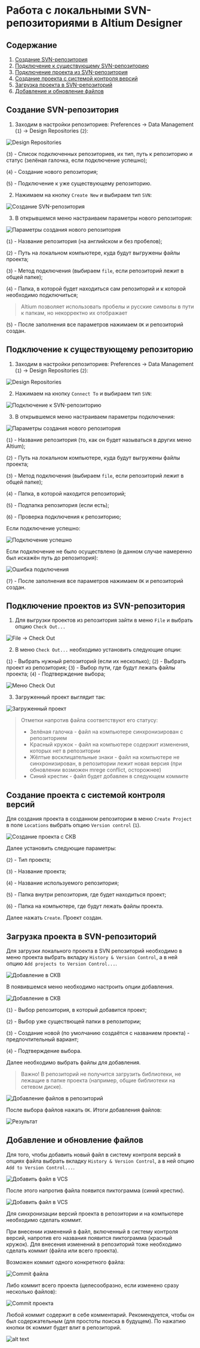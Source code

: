 # Работа с локальными SVN-репозиториями в Altium Designer

## Содержание

1. [Создание SVN-репозитория](#создание-svn-репозитория)
2. [Подключение к существующему SVN-репозиторию](#подключение-к-существующему-репозиторию)
3. [Подключение проекта из SVN-репозитория ](#подключение-проектов-из-svn-репозитория)
4. [Создание проекта с системой контроля версий](#создание-проекта-с-системой-контроля-версий)
5. [Загрузка проекта в SVN-репозиторий](#загрузка-проекта-в-svn-репозиторий)
6. [Добавление и обновление файлов](#добавление-и-обновление-файлов)




## Создание SVN-репозитория

1. Заходим в настройки репозиториев: Preferences -> Data Management (`1`) -> Design Repositories (`2`):

![Design Repositories](imgs/design_repositories.png "Меню Design Repositories")

(`3`) - Список подключенных репозиториев, их тип, путь к репозиторию и статус (зелёная галочка, если подключение успешно);

(`4`) - Создание нового репозитория;

(`5`) - Подключение к уже существующему репозиторию.

2. Нажимаем на кнопку `Create New` и выбираем тип `SVN`:

![](imgs/create_new.png "Создание SVN-репозитория")

3. В открывшемся меню настраиваем параметры нового репозитория:

![](imgs/create_new_properties.png "Параметры создания нового репозитория")

(`1`) - Название репозитория (на английском и без пробелов);

(`2`) - Путь на локальном компьютере, куда будут выгружены файлы проекта;

(`3`) - Метод подключения (выбираем `file`, если репозиторий лежит в общей папке);

(`4`) - Папка, в которой будет находиться сам репозиторий и к которой необходимо подключиться;

> Altium позволяет использовать пробелы и русские символы в пути к папкам, но некорректно их отображает

(`5`) - После заполнения все параметров нажимаем `OK` и репозиторий создан.




## Подключение к существующему репозиторию

1. Заходим в настройки репозиториев: Preferences -> Data Management (`1`) -> Design Repositories (`2`):

![Design Repositories](imgs/design_repositories.png "Меню Design Repositories")

2. Нажимаем на кнопку `Connect To` и выбираем тип `SVN`:

![](imgs/connect_to.png "Подключение к SVN-репозиторию")

3. В открывшемся меню настраиваем параметры подключения:

![](imgs/connect_to_properties.png "Параметры создания нового репозитория")

(`1`) - Название репозитория (то, как он будет называться в других меню Altium);

(`2`) - Путь на локальном компьютере, куда будут выгружены файлы проекта;

(`3`) - Метод подключения (выбираем `file`, если репозиторий лежит в общей папке);

(`4`) - Папка, в которой находится репозиторий;

(`5`) - Подпапка репозитория (если есть);

(`6`) - Проверка подключения к репозиторию;

Если подключение успешно:

![](imgs/test_ok.png "Подключение успешно")

Если подключение не было осуществлено (в данном случае намеренно был искажён путь до репозитория):

![](imgs/test_error.png "Ошибка подключения")

(`7`) - После заполнения все параметров нажимаем `OK` и репозиторий создан.




## Подключение проектов из SVN-репозитория 

1. Для выгрузки проектов из репозитория зайти в меню `File` и выбрать опцию `Check Out...`

![File -> Check Out](imgs/file_check_out.png)

2. В меню `Check Out...` необходимо установить следующие опции:

(`1`) - Выбрать нужный репозиторий (если их несколько);
(`2`) - Выбрать проект из репозитория;
(`3`) - Выбор пути, где будут лежать файлы проекта;
(`4`) - Подтверждение выбора;

![Меню Check Out](imgs/check_out.png)

3. Загруженный проект выглядит так:

![Загруженный проект](imgs/downloaded_project.png)

> Отметки напротив файла соответствуют его статусу:
> - Зелёная галочка - файл на компьютере синхронизирован с репозиторием
> - Красный кружок - файл на компьютере содержит изменения, которых нет в репозитории
> - Жёлтые восклицательные знаки - файл на компьютере не синхронизирован, в репозитории лежит новая версия (при обновлении возможен mrege conflict, осторожнее)
> - Синий крестик - файл будет добавлен в следующем коммите




## Создание проекта с системой контроля версий

Для создания проекта в созданном репозитории в меню `Create Project` в поле `Locations` выбрать опцию `Version control` (`1`). 

![Создание проекта с СКВ](imgs/create_project_snv.png)

Далее установить следующие параметры:

(`2`) - Тип проекта;

(`3`) - Название проекта;

(`4`) - Название используемого репозитория;

(`5`) - Папка внутри репозитория, где будет находиться проект;

(`6`) - Папка на компьютере, где будут лежать файлы проекта.

Далее нажать `Create`. Проект создан.




## Загрузка проекта в SVN-репозиторий

Для загрузки локального проекта в SVN репозиторий необходимо в меню проекта выбрать вкладку `History & Version Control`, а в ней опцию `Add projects to Version Control...`.

![Добавление в СКВ](imgs/version_control_add.png)

В появившемся меню необходимо настроить опции добавления.

![Добавление в СКВ](imgs/add_to_version_control.png)

(`1`) - Выбор репозитория, в который добавится проект;

(`2`) - Выбор уже существющей папки в репозитории;

(`3`) - Создание новой (по умолчанию создаётся с названием проекта) - предпочтительный вариант;

(`4`) - Подтверждение выбора.

Далее необходимо выбрать файлы для добавления.
> Важно! В репозиторий не получится загрузить библиотеки, не лежащие в папке проекта (например, общие библиотеки на сетевом диске).

![Добавление файлов в репозиторий](imgs/add_to_vsc_files.png)

После выбора файлов нажать `OK`. Итоги добавления файлов:

![Результат](imgs/vcs_results.png)




## Добавление и обновление файлов

Для того, чтобы добавить новый файл в систему контроля версий в опциях файла
выбрать вкладку `History & Version Control`, а в ней опцию `Add to Version Control...`.

![Добавить файл в VCS](imgs/add_to_vcs_file.png)

После этого напротив файла появится пиктограмма (синий крестик).

![Добавить файл в VCS](imgs/add_to_vcs_file_result.png)

Для синхронизации версий проекта в репозитории и на компьютере необходимо сделать коммит. 

При внесении изменений в файл, включенный в систему контроля версий, напротив его названия появится пиктограмма (красный кружок). Для внесения изменений в репозиторий тоже необходимо сделать коммит (файла или всего проекта). 

Возможен коммит одного конкретного файла: 

![Commit файла](imgs/file_commit.png)

Либо коммит всего проекта (целесообразно, если изменено сразу несколько файлов):

![Commit проекта](imgs/project_commit.png)

Любой коммит содержит в себе комментарий. Рекомендуется, чтобы он был содержательным (для простоты поиска в будущем). По нажатию кнопки `OK` коммит будет влит в репозиторий.

![alt text](imgs/commit_comment.png)
